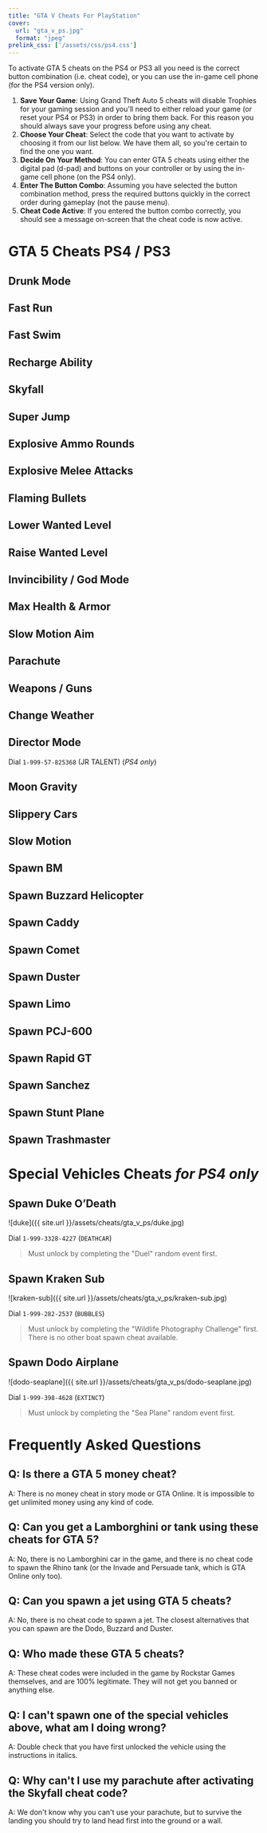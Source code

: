 ```yaml
---
title: "GTA V Cheats For PlayStation"
cover:
  url: "gta_v_ps.jpg"
  format: "jpeg"
prelink_css: ['/assets/css/ps4.css']
---
```

To activate GTA 5 cheats on the PS4 or PS3 all you need is the correct button combination (i.e. cheat code), or you can use the in-game cell phone (for the PS4 version only).

1. **Save Your Game**: Using Grand Theft Auto 5 cheats will disable Trophies for your gaming session and you'll need to either reload your game (or reset your PS4 or PS3) in order to bring them back. For this reason you should always save your progress before using any cheat.
2. **Choose Your Cheat**: Select the code that you want to activate by choosing it from our list below. We have them all, so you're certain to find the one you want.
3. **Decide On Your Method**: You can enter GTA 5 cheats using either the digital pad (d-pad) and buttons on your controller or by using the in-game cell phone (on the PS4 only).
4. **Enter The Button Combo**: Assuming you have selected the button combination method, press the required buttons quickly in the correct order during gameplay (not the pause menu).
5. **Cheat Code Active**: If you entered the button combo correctly, you should see a message on-screen that the cheat code is now active.

# GTA 5 Cheats PS4 / PS3

## Drunk Mode

<i class="ps4-triangle"></i> <i class="ps4-right"></i> <i class="ps4-right"></i> <i class="ps4-left"></i> <i class="ps4-right"></i> <i class="ps4-square"></i> <i class="ps4-circle"></i> <i class="ps4-left"></i>

## Fast Run

<i class="ps4-triangle"></i> <i class="ps4-left"></i> <i class="ps4-right"></i> <i class="ps4-right"></i> <i class="ps4-l2"></i> <i class="ps4-l1"></i> <i class="ps4-square"></i>

## Fast Swim

<i class="ps4-left"></i> <i class="ps4-left"></i> <i class="ps4-l1"></i> <i class="ps4-right"></i> <i class="ps4-right"></i> <i class="ps4-r2"></i> <i class="ps4-left"></i> <i class="ps4-l2"></i> <i class="ps4-right"></i>

## Recharge Ability

<i class="ps4-x"></i> <i class="ps4-x"></i> <i class="ps4-square"></i> <i class="ps4-r1"></i> <i class="ps4-l1"></i> <i class="ps4-x"></i> <i class="ps4-right"></i> <i class="ps4-left"></i> <i class="ps4-x"></i>

## Skyfall

<i class="ps4-l1"></i> <i class="ps4-l2"></i> <i class="ps4-r1"></i> <i class="ps4-r2"></i> <i class="ps4-left"></i> <i class="ps4-right"></i> <i class="ps4-left"></i> <i class="ps4-right"></i> <i class="ps4-l1"></i> <i class="ps4-l2"></i> <i class="ps4-r1"></i> <i class="ps4-r2"></i> <i class="ps4-left"></i> <i class="ps4-right"></i> <i class="ps4-left"></i> <i class="ps4-right"></i>

## Super Jump

<i class="ps4-left"></i> <i class="ps4-left"></i> <i class="ps4-triangle"></i> <i class="ps4-triangle"></i> <i class="ps4-right"></i> <i class="ps4-right"></i> <i class="ps4-left"></i> <i class="ps4-right"></i> <i class="ps4-square"></i> <i class="ps4-r1"></i> <i class="ps4-r2"></i>

## Explosive Ammo Rounds

<i class="ps4-right"></i> <i class="ps4-square"></i> <i class="ps4-x"></i> <i class="ps4-left"></i> <i class="ps4-r1"></i> <i class="ps4-r2"></i> <i class="ps4-left"></i> <i class="ps4-right"></i> <i class="ps4-right"></i> <i class="ps4-l1"></i> <i class="ps4-l1"></i> <i class="ps4-l1"></i>

## Explosive Melee Attacks

<i class="ps4-right"></i> <i class="ps4-left"></i> <i class="ps4-x"></i> <i class="ps4-triangle"></i> <i class="ps4-r1"></i> <i class="ps4-circle"></i> <i class="ps4-circle"></i> <i class="ps4-circle"></i> <i class="ps4-l2"></i>

## Flaming Bullets

<i class="ps4-l1"></i> <i class="ps4-r1"></i> <i class="ps4-square"></i> <i class="ps4-r1"></i> <i class="ps4-left"></i> <i class="ps4-r2"></i> <i class="ps4-r1"></i> <i class="ps4-left"></i> <i class="ps4-square"></i> <i class="ps4-right"></i> <i class="ps4-l1"></i> <i class="ps4-l1"></i>

## Lower Wanted Level

<i class="ps4-r1"></i> <i class="ps4-r1"></i> <i class="ps4-circle"></i> <i class="ps4-r2"></i> <i class="ps4-right"></i> <i class="ps4-left"></i> <i class="ps4-right"></i> <i class="ps4-left"></i> <i class="ps4-right"></i> <i class="ps4-left"></i>

## Raise Wanted Level

<i class="ps4-r1"></i> <i class="ps4-r1"></i> <i class="ps4-circle"></i> <i class="ps4-r2"></i> <i class="ps4-left"></i> <i class="ps4-right"></i> <i class="ps4-left"></i> <i class="ps4-right"></i> <i class="ps4-left"></i> <i class="ps4-right"></i>

## Invincibility / God Mode

<i class="ps4-right"></i> <i class="ps4-x"></i> <i class="ps4-right"></i> <i class="ps4-left"></i> <i class="ps4-right"></i> <i class="ps4-r1"></i> <i class="ps4-right"></i> <i class="ps4-left"></i> <i class="ps4-x"></i> <i class="ps4-triangle"></i>

## Max Health & Armor

<i class="ps4-circle"></i> <i class="ps4-l1"></i> <i class="ps4-triangle"></i> <i class="ps4-r2"></i> <i class="ps4-x"></i> <i class="ps4-square"></i> <i class="ps4-circle"></i> <i class="ps4-right"></i> <i class="ps4-square"></i> <i class="ps4-l1"></i> <i class="ps4-l1"></i> <i class="ps4-l1"></i>

## Slow Motion Aim

<i class="ps4-square"></i> <i class="ps4-l2"></i> <i class="ps4-r1"></i> <i class="ps4-triangle"></i> <i class="ps4-left"></i> <i class="ps4-square"></i> <i class="ps4-l2"></i> <i class="ps4-right"></i> <i class="ps4-x"></i>

## Parachute

<i class="ps4-left"></i> <i class="ps4-right"></i> <i class="ps4-l1"></i> <i class="ps4-l2"></i> <i class="ps4-r1"></i> <i class="ps4-r2"></i> <i class="ps4-r2"></i> <i class="ps4-left"></i> <i class="ps4-left"></i> <i class="ps4-right"></i> <i class="ps4-l1"></i>

## Weapons / Guns

<i class="ps4-triangle"></i> <i class="ps4-r2"></i> <i class="ps4-left"></i> <i class="ps4-l1"></i> <i class="ps4-x"></i> <i class="ps4-right"></i> <i class="ps4-triangle"></i> <i class="ps4-down"></i> <i class="ps4-square"></i> <i class="ps4-l1"></i> <i class="ps4-l1"></i> <i class="ps4-l1"></i>

## Change Weather

<i class="ps4-r2"></i> <i class="ps4-x"></i> <i class="ps4-l1"></i> <i class="ps4-l1"></i> <i class="ps4-l2"></i> <i class="ps4-l2"></i> <i class="ps4-l2"></i> <i class="ps4-square"></i>

## Director Mode

Dial `1-999-57-825368` (JR TALENT) (_PS4 only_)

## Moon Gravity

<i class="ps4-left"></i> <i class="ps4-left"></i> <i class="ps4-l1"></i> <i class="ps4-r1"></i> <i class="ps4-l1"></i> <i class="ps4-right"></i> <i class="ps4-left"></i> <i class="ps4-l1"></i> <i class="ps4-left"></i>

## Slippery Cars

<i class="ps4-triangle"></i> <i class="ps4-r1"></i> <i class="ps4-r1"></i> <i class="ps4-left"></i> <i class="ps4-r1"></i> <i class="ps4-l1"></i> <i class="ps4-r2"></i> <i class="ps4-l1"></i>

## Slow Motion

<i class="ps4-triangle"></i> <i class="ps4-left"></i> <i class="ps4-right"></i> <i class="ps4-right"></i> <i class="ps4-square"></i> <i class="ps4-r2"></i> <i class="ps4-r1"></i>

## Spawn BM<i class="ps4-x"></i>

<i class="ps4-left"></i> <i class="ps4-left"></i> <i class="ps4-right"></i> <i class="ps4-right"></i> <i class="ps4-left"></i> <i class="ps4-right"></i> <i class="ps4-square"></i> <i class="ps4-circle"></i> <i class="ps4-triangle"></i> <i class="ps4-r1"></i> <i class="ps4-r2"></i>

## Spawn Buzzard Helicopter

<i class="ps4-circle"></i> <i class="ps4-circle"></i> <i class="ps4-l1"></i> <i class="ps4-circle"></i> <i class="ps4-circle"></i> <i class="ps4-circle"></i> <i class="ps4-l1"></i> <i class="ps4-l2"></i> <i class="ps4-r1"></i> <i class="ps4-triangle"></i> <i class="ps4-circle"></i> <i class="ps4-triangle"></i>

## Spawn Caddy

<i class="ps4-circle"></i> <i class="ps4-l1"></i> <i class="ps4-left"></i> <i class="ps4-r1"></i> <i class="ps4-l2"></i> <i class="ps4-x"></i> <i class="ps4-r1"></i> <i class="ps4-l1"></i> <i class="ps4-circle"></i> <i class="ps4-x"></i>

## Spawn Comet

<i class="ps4-r1"></i> <i class="ps4-circle"></i> <i class="ps4-r2"></i> <i class="ps4-right"></i> <i class="ps4-l1"></i> <i class="ps4-l2"></i> <i class="ps4-x"></i> <i class="ps4-x"></i> <i class="ps4-square"></i> <i class="ps4-r1"></i>

## Spawn Duster

<i class="ps4-right"></i> <i class="ps4-left"></i> <i class="ps4-r1"></i> <i class="ps4-r1"></i> <i class="ps4-r1"></i> <i class="ps4-left"></i> <i class="ps4-triangle"></i> <i class="ps4-triangle"></i> <i class="ps4-x"></i> <i class="ps4-circle"></i> <i class="ps4-l1"></i> <i class="ps4-l1"></i>

## Spawn Limo

<i class="ps4-r2"></i> <i class="ps4-right"></i> <i class="ps4-l2"></i> <i class="ps4-left"></i> <i class="ps4-left"></i> <i class="ps4-r1"></i> <i class="ps4-l1"></i> <i class="ps4-circle"></i> <i class="ps4-right"></i>

## Spawn PCJ-600

<i class="ps4-r1"></i> <i class="ps4-right"></i> <i class="ps4-left"></i> <i class="ps4-right"></i> <i class="ps4-r2"></i> <i class="ps4-left"></i> <i class="ps4-right"></i> <i class="ps4-square"></i> <i class="ps4-right"></i> <i class="ps4-l2"></i> <i class="ps4-l1"></i> <i class="ps4-l1"></i>

## Spawn Rapid GT

<i class="ps4-r2"></i> <i class="ps4-l1"></i> <i class="ps4-circle"></i> <i class="ps4-right"></i> <i class="ps4-l1"></i> <i class="ps4-r1"></i> <i class="ps4-right"></i> <i class="ps4-left"></i> <i class="ps4-circle"></i> <i class="ps4-r2"></i>

## Spawn Sanchez

<i class="ps4-circle"></i> <i class="ps4-x"></i> <i class="ps4-l1"></i> <i class="ps4-circle"></i> <i class="ps4-circle"></i> <i class="ps4-l1"></i> <i class="ps4-circle"></i> <i class="ps4-r1"></i> <i class="ps4-r2"></i> <i class="ps4-l2"></i> <i class="ps4-l1"></i> <i class="ps4-l1"></i>

## Spawn Stunt Plane

<i class="ps4-circle"></i> <i class="ps4-right"></i> <i class="ps4-l1"></i> <i class="ps4-l2"></i> <i class="ps4-left"></i> <i class="ps4-r1"></i> <i class="ps4-l1"></i> <i class="ps4-l1"></i> <i class="ps4-left"></i> <i class="ps4-left"></i> <i class="ps4-x"></i> <i class="ps4-triangle"></i>

## Spawn Trashmaster

<i class="ps4-circle"></i> <i class="ps4-r1"></i> <i class="ps4-circle"></i> <i class="ps4-r1"></i> <i class="ps4-left"></i> <i class="ps4-left"></i> <i class="ps4-r1"></i> <i class="ps4-l1"></i> <i class="ps4-circle"></i> <i class="ps4-right"></i>

# Special Vehicles Cheats _for PS4 only_

## Spawn Duke O’Death

![duke]({{ site.url }}/assets/cheats/gta_v_ps/duke.jpg)

Dial `1-999-3328-4227` (`DEATHCAR`)

> Must unlock by completing the "Duel" random event first.

## Spawn Kraken Sub

![kraken-sub]({{ site.url }}/assets/cheats/gta_v_ps/kraken-sub.jpg)

Dial `1-999-282-2537` (`BUBBLES`)

> Must unlock by completing the "Wildlife Photography Challenge" first. There is no other boat spawn cheat available.

## Spawn Dodo Airplane

![dodo-seaplane]({{ site.url }}/assets/cheats/gta_v_ps/dodo-seaplane.jpg)

Dial `1-999-398-4628` (`EXTINCT`)

> Must unlock by completing the "Sea Plane" random event first.

# Frequently Asked Questions

## Q: Is there a GTA 5 money cheat?

A: There is no money cheat in story mode or GTA Online. It is impossible to get unlimited money using any kind of code.

## Q: Can you get a Lamborghini or tank using these cheats for GTA 5?

A: No, there is no Lamborghini car in the game, and there is no cheat code to spawn the Rhino tank (or the Invade and Persuade tank, which is GTA Online only too).

## Q: Can you spawn a jet using GTA 5 cheats?

A: No, there is no cheat code to spawn a jet. The closest alternatives that you can spawn are the Dodo, Buzzard and Duster.

## Q: Who made these GTA 5 cheats?

A: These cheat codes were included in the game by Rockstar Games themselves, and are 100% legitimate. They will not get you banned or anything else.

## Q: I can't spawn one of the special vehicles above, what am I doing wrong?

A: Double check that you have first unlocked the vehicle using the instructions in italics.

## Q: Why can't I use my parachute after activating the Skyfall cheat code?

A: We don't know why you can't use your parachute, but to survive the landing you should try to land head first into the ground or a wall.
